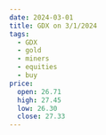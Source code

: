 ```yaml
---
date: 2024-03-01
title: GDX on 3/1/2024
tags: 
  - GDX
  - gold
  - miners
  - equities
  - buy
price:
  open: 26.71
  high: 27.45
  low: 26.30
  close: 27.33
---
```

<div class="post">
<snapshot-grid 
    :reports="['2024/02/29/CTA/GDX', '2024/03/01/CTA/GDX', '2024/03/01/MTP/GDX']"
    chart="2024/03/01/Chart/GDX"
/>
<p>

</p>
<p>

</p>
</div>